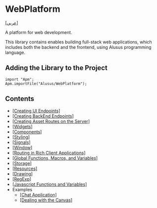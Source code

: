# WebPlatform

[[عربي]](readme.ar.md)

A platform for web development.

This library contains enables building full-stack web applications, which includes
both the backend and the frontend, using Alusus programming language.

## Adding the Library to the Project

```
import "Apm";
Apm.importFile("Alusus/WebPlatform");
```

## Contents

* [[Creating UI Endpoints]](Doc/ui_endpoints.en.md)
* [[Creating BackEnd Endpoints]](Doc/be_endpoints.en.md)
* [[Creating Asset Routes on the Server]](Doc/asset_routes.en.md)
* [[Widgets]](Doc/widgets.en.md)
* [[Components]](Doc/components.en.md)
* [[Styling]](Doc/styling.en.md)
* [[Signals]](Doc/signals.en.md)
* [[Window]](Doc/window.en.md)
* [[Routing in Rich Client Applications]](Doc/routing.en.md)
* [[Global Functions, Macros, and Variables]](Doc/global_funcs.en.md)
* [[Storage]](Doc/storage.en.md)
* [[Resources]](Doc/resources.en.md)
* [[Drawing]](Doc/drawing.en.md)
* [[RegExp]](Doc/regexp.en.md)
* [[Javascript Functions and Variables]](Doc/js_funcs.en.md)
* Examples
  * [[Chat Application]](Doc/chat_example.en.md)
  * [[Dealing with the Canvas]](Doc/canvas_example.en.md)

